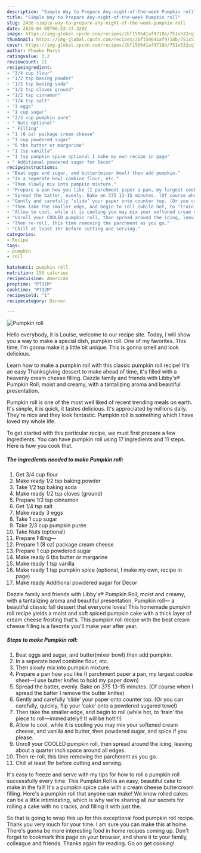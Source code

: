 ```yaml
---
description: "Simple Way to Prepare Any-night-of-the-week Pumpkin roll"
title: "Simple Way to Prepare Any-night-of-the-week Pumpkin roll"
slug: 2436-simple-way-to-prepare-any-night-of-the-week-pumpkin-roll
date: 2020-04-08T08:53:47.328Z
image: https://img-global.cpcdn.com/recipes/2bf150641af9718b/751x532cq70/pumpkin-roll-recipe-main-photo.jpg
thumbnail: https://img-global.cpcdn.com/recipes/2bf150641af9718b/751x532cq70/pumpkin-roll-recipe-main-photo.jpg
cover: https://img-global.cpcdn.com/recipes/2bf150641af9718b/751x532cq70/pumpkin-roll-recipe-main-photo.jpg
author: Phoebe Marsh
ratingvalue: 3.2
reviewcount: 11
recipeingredient:
- "3/4 cup flour"
- "1/2 tsp baking powder"
- "1/2 tsp baking soda"
- "1/2 tsp cloves ground"
- "1/2 tsp cinnamon"
- "1/4 tsp salt"
- "3 eggs"
- "1 cup sugar"
- "2/3 cup pumpkin pure"
- " Nuts optional"
- " Filling"
- "1 (8 oz) package cream cheese"
- "1 cup powdered sugar"
- "6 tbs butter or margarine"
- "1 tsp vanilla"
- "1 tsp pumpkin spice optional I make my own recipe in page"
- " Additional powdered sugar for Decor"
recipeinstructions:
- "Beat eggs and sugar, and butter(mixer bowl) then add pumpkin."
- "In a seperate bowl combine flour, etc."
- "Then slowly mix into pumpkin mixture."
- "Prepare a pan how you like (I parchment paper a pan, my largest cookie sheet—I use butter knifes to hold my paper down)"
- "Spread the batter, evenly. Bake on 375 13-15 minutes. (Of course when I spread the batter I remove the butter knifes)"
- "Gently and carefully ‘slide’ your paper onto counter top. (Or you can carefully, quickly, flip your ‘cake’ onto a powdered sugared towel)"
- "Then take the smaller edge, and begin to roll (while hot, to ‘train’ the piece to roll—immediately!! It will be hot!!!!)"
- "Allow to cool, while it is cooling you may mix your softened cream cheese, and vanilla and butter, then powdered sugar, and spice if you please."
- "Unroll your COOLED pumpkin roll, then spread around the icing, leaving about a quarter inch space around all edges."
- "Then re-roll, this time removing the parchment as you go."
- "Chill at least 1hr before cutting and serving."
categories:
- Recipe
tags:
- pumpkin
- roll

katakunci: pumpkin roll 
nutrition: 150 calories
recipecuisine: American
preptime: "PT31M"
cooktime: "PT32M"
recipeyield: "1"
recipecategory: Dinner

---
```



![Pumpkin roll](https://img-global.cpcdn.com/recipes/2bf150641af9718b/751x532cq70/pumpkin-roll-recipe-main-photo.jpg)

Hello everybody, it is Louise, welcome to our recipe site. Today, I will show you a way to make a special dish, pumpkin roll. One of my favorites. This time, I'm gonna make it a little bit unique. This is gonna smell and look delicious.

Learn how to make a pumpkin roll with this classic pumpkin roll recipe! It&#39;s an easy Thanksgiving dessert to make ahead of time, it&#39;s filled with a heavenly cream cheese filling. Dazzle family and friends with Libby&#39;s® Pumpkin Roll; moist and creamy, with a tantalizing aroma and beautiful presentation.

Pumpkin roll is one of the most well liked of recent trending meals on earth. It's simple, it is quick, it tastes delicious. It's appreciated by millions daily. They're nice and they look fantastic. Pumpkin roll is something which I have loved my whole life.


To get started with this particular recipe, we must first prepare a few ingredients. You can have pumpkin roll using 17 ingredients and 11 steps. Here is how you cook that.

<!--inarticleads1-->

##### The ingredients needed to make Pumpkin roll:

1. Get 3/4 cup flour
1. Make ready 1/2 tsp baking powder
1. Take 1/2 tsp baking soda
1. Make ready 1/2 tsp cloves (ground)
1. Prepare 1/2 tsp cinnamon
1. Get 1/4 tsp salt
1. Make ready 3 eggs
1. Take 1 cup sugar
1. Take 2/3 cup pumpkin purée
1. Take  Nuts (optional)
1. Prepare  Filling—
1. Prepare 1 (8 oz) package cream cheese
1. Prepare 1 cup powdered sugar
1. Make ready 6 tbs butter or margarine
1. Make ready 1 tsp vanilla
1. Make ready 1 tsp pumpkin spice (optional, I make my own, recipe in page)
1. Make ready  Additional powdered sugar for Decor


Dazzle family and friends with Libby&#39;s® Pumpkin Roll; moist and creamy, with a tantalizing aroma and beautiful presentation. Pumpkin roll— a beautiful classic fall dessert that everyone loves! This homemade pumpkin roll recipe yields a moist and soft spiced pumpkin cake with a thick layer of cream cheese frosting that&#39;s. This pumpkin roll recipe with the best cream cheese filling is a favorite you&#39;ll make year after year. 

<!--inarticleads2-->

##### Steps to make Pumpkin roll:

1. Beat eggs and sugar, and butter(mixer bowl) then add pumpkin.
1. In a seperate bowl combine flour, etc.
1. Then slowly mix into pumpkin mixture.
1. Prepare a pan how you like (I parchment paper a pan, my largest cookie sheet—I use butter knifes to hold my paper down)
1. Spread the batter, evenly. Bake on 375 13-15 minutes. (Of course when I spread the batter I remove the butter knifes)
1. Gently and carefully ‘slide’ your paper onto counter top. (Or you can carefully, quickly, flip your ‘cake’ onto a powdered sugared towel)
1. Then take the smaller edge, and begin to roll (while hot, to ‘train’ the piece to roll—immediately!! It will be hot!!!!)
1. Allow to cool, while it is cooling you may mix your softened cream cheese, and vanilla and butter, then powdered sugar, and spice if you please.
1. Unroll your COOLED pumpkin roll, then spread around the icing, leaving about a quarter inch space around all edges.
1. Then re-roll, this time removing the parchment as you go.
1. Chill at least 1hr before cutting and serving.


It&#39;s easy to freeze and serve with my tips for how to roll a pumpkin roll successfully every time. This Pumpkin Roll is an easy, beautiful cake to make in the fall! It&#39;s a pumpkin spice cake with a cream cheese buttercream filling. Here&#39;s a pumpkin roll that anyone can make! We know rolled cakes can be a little intimidating, which is why we&#39;re sharing all our secrets for rolling a cake with no cracks, and filling it with just the. 

So that is going to wrap this up for this exceptional food pumpkin roll recipe. Thank you very much for your time. I am sure you can make this at home. There's gonna be more interesting food in home recipes coming up. Don't forget to bookmark this page on your browser, and share it to your family, colleague and friends. Thanks again for reading. Go on get cooking!
